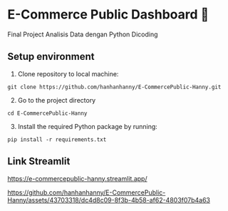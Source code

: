 # E-Commerce Public Dashboard 🛒
Final Project Analisis Data dengan Python Dicoding

## Setup environment
1. Clone repository to local machine:
```
git clone https://github.com/hanhanhanny/E-CommercePublic-Hanny.git
```
2. Go to the project directory
```
cd E-CommercePublic-Hanny
```
3. Install the required Python package by running:
```
pip install -r requirements.txt
```

## Link Streamlit
https://e-commercepublic-hanny.streamlit.app/

https://github.com/hanhanhanny/E-CommercePublic-Hanny/assets/43703318/dc4d8c09-8f3b-4b58-af62-4803f07b4a63

